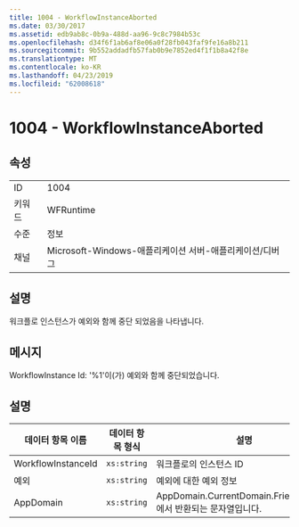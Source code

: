 ```yaml
---
title: 1004 - WorkflowInstanceAborted
ms.date: 03/30/2017
ms.assetid: edb9ab8c-0b9a-488d-aa96-9c8c7984b53c
ms.openlocfilehash: d34f6f1ab6af8e06a0f28fb043faf9fe16a8b211
ms.sourcegitcommit: 9b552addadfb57fab0b9e7852ed4f1f1b8a42f8e
ms.translationtype: MT
ms.contentlocale: ko-KR
ms.lasthandoff: 04/23/2019
ms.locfileid: "62008618"
---
```

# <a name="1004---workflowinstanceaborted"></a>1004 - WorkflowInstanceAborted

## <a name="properties"></a>속성

|||
|-|-|
|ID|1004|
|키워드|WFRuntime|
|수준|정보|
|채널|Microsoft-Windows-애플리케이션 서버-애플리케이션/디버그|

## <a name="description"></a>설명

워크플로 인스턴스가 예외와 함께 중단 되었음을 나타냅니다.

## <a name="message"></a>메시지

WorkflowInstance Id: '%1'이(가) 예외와 함께 중단되었습니다.

## <a name="details"></a>설명

|데이터 항목 이름|데이터 항목 형식|설명|
|--------------------|--------------------|-----------------|
|WorkflowInstanceId|`xs:string`|워크플로의 인스턴스 ID|
|예외|`xs:string`|예외에 대한 예외 정보|
|AppDomain|`xs:string`|AppDomain.CurrentDomain.FriendlyName에서 반환되는 문자열입니다.|
